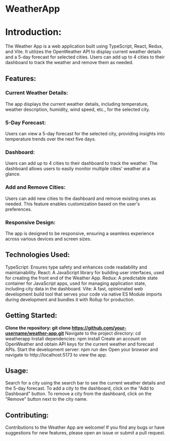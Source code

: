 # WeatherApp
# Introduction:
The Weather App is a web application built using TypeScript, React, Redux, and Vite. It utilizes the OpenWeather API to display current weather details and a 5-day forecast for selected cities. Users can add up to 4 cities to their dashboard to track the weather and remove them as needed.

## Features:
### Current Weather Details: 
The app displays the current weather details, including temperature, weather description, humidity, wind speed, etc., for the selected city.
### 5-Day Forecast:
Users can view a 5-day forecast for the selected city, providing insights into temperature trends over the next five days.
### Dashboard: 
Users can add up to 4 cities to their dashboard to track the weather. The dashboard allows users to easily monitor multiple cities' weather at a glance.
### Add and Remove Cities: 
Users can add new cities to the dashboard and remove existing ones as needed. This feature enables customization based on the user's preferences.
### Responsive Design:
The app is designed to be responsive, ensuring a seamless experience across various devices and screen sizes.

## Technologies Used:

TypeScript: Ensures type safety and enhances code readability and maintainability.
React: A JavaScript library for building user interfaces, used for creating the front end of the Weather App.
Redux: A predictable state container for JavaScript apps, used for managing application state, including city data in the dashboard.
Vite: A fast, opinionated web development build tool that serves your code via native ES Module imports during development and bundles it with Rollup for production.

## Getting Started:

**Clone the repository: git clone https://github.com/your-username/weather-app.git**
Navigate to the project directory: cd weatherapp
Install dependencies: npm install
Create an account on OpenWeather and obtain API keys for the current weather and forecast APIs.
Start the development server: npm run dev
Open your browser and navigate to http://localhost:5173 to view the app.

## Usage:

Search for a city using the search bar to see the current weather details and the 5-day forecast.
To add a city to the dashboard, click on the "Add to Dashboard" button.
To remove a city from the dashboard, click on the "Remove" button next to the city name.

## Contributing:
Contributions to the Weather App are welcome! If you find any bugs or have suggestions for new features, please open an issue or submit a pull request.
